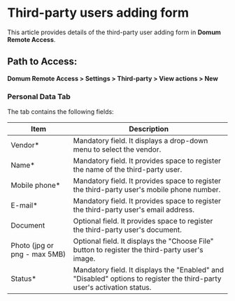 # Third-party users adding form

This article provides details of the third-party user adding form in **Domum Remote Access**.

## **Path to Access:**
**Domum Remote Access > Settings > Third-party > View actions > New**

### Personal Data Tab

The tab contains the following fields:

| Item           | Description                                                                              |
| -------------- | ---------------------------------------------------------------------------------------- |
| Vendor*        | Mandatory field. It displays a drop-down menu to select the vendor.                      |
| Name*          | Mandatory field. It provides space to register the name of the third-party user.         |
| Mobile phone*  | Mandatory field. It provides space to register the third-party user's mobile phone number.|
| E-mail*        | Mandatory field. It provides space to register the third-party user's email address.      |
| Document       | Optional field. It provides space to register the third-party user's document.           |
| Photo (jpg or png - max 5MB) | Optional field. It displays the "Choose File" button to register the third-party user's image. |
| Status*        | Mandatory field. It displays the "Enabled" and "Disabled" options to register the third-party user's activation status. |
